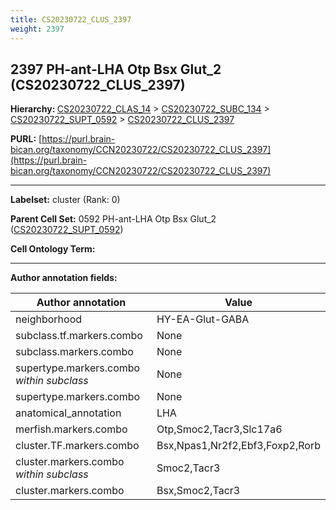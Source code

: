 ```yaml
---
title: CS20230722_CLUS_2397
weight: 2397
---
```

## 2397 PH-ant-LHA Otp Bsx Glut_2 (CS20230722_CLUS_2397)
<b>Hierarchy: </b>
[CS20230722_CLAS_14](../CS20230722_CLAS_14) >
[CS20230722_SUBC_134](../CS20230722_SUBC_134) >
[CS20230722_SUPT_0592](../CS20230722_SUPT_0592) >
[CS20230722_CLUS_2397](../CS20230722_CLUS_2397)

**PURL:** [https://purl.brain-bican.org/taxonomy/CCN20230722/CS20230722_CLUS_2397](https://purl.brain-bican.org/taxonomy/CCN20230722/CS20230722_CLUS_2397)

---


**Labelset:** cluster (Rank: 0)

**Parent Cell Set:** 0592 PH-ant-LHA Otp Bsx Glut_2 ([CS20230722_SUPT_0592](../CS20230722_SUPT_0592))



**Cell Ontology Term:** 

[MARKER GENES.]: #


---

[TRANSFERRED ANNOTATIONS.]: #


[AUTHOR ANNOTATION FIELDS.]: #


**Author annotation fields:**

| Author annotation | Value |
|-------------------|-------|
|neighborhood|HY-EA-Glut-GABA|
|subclass.tf.markers.combo|None|
|subclass.markers.combo|None|
|supertype.markers.combo _within subclass_|None|
|supertype.markers.combo|None|
|anatomical_annotation|LHA|
|merfish.markers.combo|Otp,Smoc2,Tacr3,Slc17a6|
|cluster.TF.markers.combo|Bsx,Npas1,Nr2f2,Ebf3,Foxp2,Rorb|
|cluster.markers.combo _within subclass_|Smoc2,Tacr3|
|cluster.markers.combo|Bsx,Smoc2,Tacr3|
